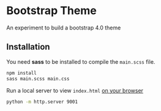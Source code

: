 # Bootstrap Theme

An experiment to build a bootstrap 4.0 theme

## Installation

You need **sass** to be installed to compile the `main.scss` file.

```bash
npm install
sass main.scss main.css
```

Run a local server to view `index.html` [on your browser](127.0.0.1:9001)

```bash
python -m http.server 9001
```